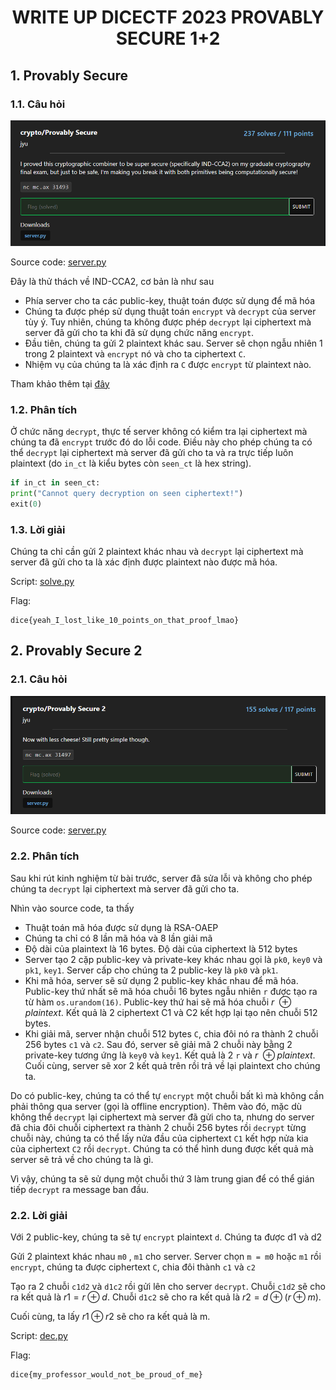 <div align='center'>

# **WRITE UP DICECTF 2023 PROVABLY SECURE 1+2**

</div>

## **1. Provably Secure**

### **1.1. Câu hỏi**

![](./img/Provably%20Secure/1.png)

Source code: [server.py](./src/Provably%20Secure/server.py)

Đây là thử thách về IND-CCA2, cơ bản là như sau

-   Phía server cho ta các public-key, thuật toán được sử dụng để mã hóa
-   Chúng ta được phép sử dụng thuật toán `encrypt` và `decrypt` của server tùy ý. Tuy nhiên, chúng ta không được phép `decrypt` lại ciphertext mà server đã gửi cho ta khi đã sử dụng chức năng `encrypt`.
-   Đầu tiên, chúng ta gửi 2 plaintext khác sau. Server sẽ chọn ngẫu nhiên 1 trong 2 plaintext và `encrypt` nó và cho ta ciphertext `C`.
-   Nhiệm vụ của chúng ta là xác định ra `C` được `encrypt` từ plaintext nào.

Tham khảo thêm tại [đây](https://kodu.ut.ee/~lipmaa/teaching/MTAT.07.006/2005/slides/S5.Bogdanov.indcca2.pdf)

### **1.2. Phân tích**

Ở chức năng `decrypt`, thực tế server không có kiểm tra lại ciphertext mà chúng ta đã `encrypt` trước đó do lỗi code. Điều này cho phép chúng ta có thể `decrypt` lại ciphertext mà server đã gửi cho ta và ra trực tiếp luôn plaintext (do `in_ct` là kiểu bytes còn `seen_ct` là hex string).

```python
if in_ct in seen_ct:
print("Cannot query decryption on seen ciphertext!")
exit(0)
``` 

### **1.3. Lời giải**

Chúng ta chỉ cần gửi 2 plaintext khác nhau và `decrypt` lại ciphertext mà server đã gửi cho ta là xác định được plaintext nào được mã hóa.

Script: [solve.py](./script/Provabl%20Secure/dec.py)

Flag: 
```
dice{yeah_I_lost_like_10_points_on_that_proof_lmao}
```

## **2. Provably Secure 2**

### **2.1. Câu hỏi**

![](./img/Provably%20Secure%202/2.png)

Source code: [server.py](./src/Provably%20Secure%202/server.py)

### **2.2. Phân tích**

Sau khi rút kinh nghiệm từ bài trước, server đã sửa lỗi và không cho phép chúng ta `decrypt` lại ciphertext mà server đã gửi cho ta.

Nhìn vào source code, ta thấy

-   Thuật toán mã hóa được sử dụng là RSA-OAEP
-   Chúng ta chỉ có 8 lần mã hóa và 8 lần giải mã
-   Độ dài của plaintext là 16 bytes. Độ dài của ciphertext là 512 bytes
-   Server tạo 2 cặp public-key và private-key khác nhau gọi là `pk0`, `key0` và `pk1`, `key1`. Server cấp cho chúng ta 2 public-key là `pk0` và `pk1`.
-   Khi mã hóa, server sẽ sử dụng 2 public-key khác nhau để mã hóa. Public-key thứ nhất sẽ mã hóa chuỗi 16 bytes ngẫu nhiên `r` được tạo ra từ hàm `os.urandom(16)`. Public-key thứ hai sẽ mã hóa chuỗi $r \ \oplus plaintext$. Kết quả là 2 ciphertext C1 và C2 kết hợp lại tạo nên chuỗi 512 bytes.
-   Khi giải mã, server nhận chuỗi 512 bytes `C`, chia đôi nó ra thành 2 chuỗi 256 bytes `c1` và `c2`. Sau đó, server sẽ giải mã 2 chuỗi này bằng 2 private-key tương ứng là `key0` và `key1`. Kết quả là 2  `r` và $r \ \oplus plaintext$. Cuối cùng, server sẽ xor 2 kết quả trên rồi trả về lại plaintext cho chúng ta. 

Do có public-key, chúng ta có thể tự `encrypt` một chuỗi bất kì mà không cần phải thông qua server (gọi là offline encryption). Thêm vào đó, mặc dù không thể `decrypt` lại ciphertext mà server đã gửi cho ta, nhưng do server đã chia đôi chuỗi ciphertext ra thành 2 chuỗi 256 bytes rồi `decrypt` từng chuỗi này, chúng ta có thể lấy nửa đầu của ciphertext `C1` kết hợp nửa kia của ciphertext `C2` rồi `decrypt`. Chúng ta có thể hình dung được kết quả mà server sẽ trả về cho chúng ta là gì.

Vì vậy, chúng ta sẽ sử dụng một chuỗi thứ 3 làm trung gian để có thể gián tiếp `decrypt` ra message ban đầu.

### **2.2. Lời giải**

Với 2 public-key, chúng ta sẽ tự `encrypt` plaintext `d`. Chúng ta được d1 và d2

Gửi 2 plaintext khác nhau `m0` , `m1` cho server. Server chọn `m = m0` hoặc `m1` rồi `encrypt`, chúng ta được ciphertext `C`, chia đôi thành `c1` và `c2` 

Tạo ra 2 chuỗi `c1d2` và `d1c2` rồi gửi lên cho server `decrypt`. Chuỗi `c1d2` sẽ cho ra kết quả là $r1 = r \oplus d$. Chuỗi `d1c2` sẽ cho ra kết quả là $r2 = d \oplus (r \oplus m)$.

Cuối cùng, ta lấy $r1 \oplus r2$ sẽ cho ra kết quả là m.

Script: [dec.py](./script/Provably%20Secure%202/dec.py)

Flag:

```
dice{my_professor_would_not_be_proud_of_me}
```